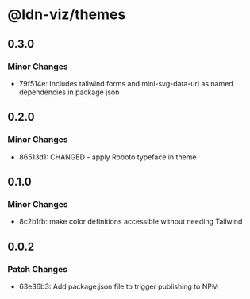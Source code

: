 # @ldn-viz/themes

## 0.3.0

### Minor Changes

- 79f514e: Includes tailwind forms and mini-svg-data-uri as named dependencies in package json

## 0.2.0

### Minor Changes

- 86513d1: CHANGED - apply Roboto typeface in theme

## 0.1.0

### Minor Changes

- 8c2b1fb: make color definitions accessible without needing Tailwind

## 0.0.2

### Patch Changes

- 63e36b3: Add package.json file to trigger publishing to NPM
